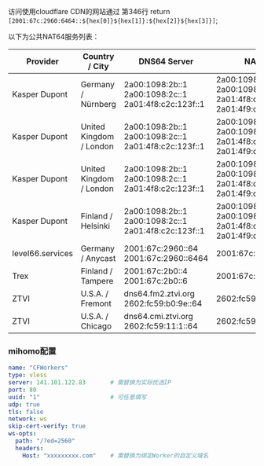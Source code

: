 访问使用cloudflare CDN的网站通过 第346行
return `[2001:67c:2960:6464::${hex[0]}${hex[1]}:${hex[2]}${hex[3]}]`;

以下为公共NAT64服务列表：

| Provider             | Country / City        | DNS64 Server                                                                 | NAT64 Prefix                                                                                                 | DoH | DoT             | Remarks |
|----------------------|-----------------------|-----------------------------------------------------------------------------|-------------------------------------------------------------------------------------------------------------|-----|-----------------|---------|
| Kasper Dupont        | Germany / Nürnberg    | 2a00:1098:2b::1<br>2a00:1098:2c::1<br>2a01:4f8:c2c:123f::1                  | 2a00:1098:2b::/96<br>2a00:1098:2c:1::/96<br>2a01:4f8:c2c:123f:64::/96<br>2a01:4f9:c010:3f02:64::/96         |     | dot.nat64.dk    |         |
| Kasper Dupont        | United Kingdom / London | 2a00:1098:2b::1<br>2a00:1098:2c::1<br>2a01:4f8:c2c:123f::1                  | 2a00:1098:2b::/96<br>2a00:1098:2c:1::/96<br>2a01:4f8:c2c:123f:64::/96<br>2a01:4f9:c010:3f02:64::/96         |     | dot.nat64.dk    |         |
| Kasper Dupont        | United Kingdom / London | 2a00:1098:2b::1<br>2a00:1098:2c::1<br>2a01:4f8:c2c:123f::1                  | 2a00:1098:2b::/96<br>2a00:1098:2c:1::/96<br>2a01:4f8:c2c:123f:64::/96<br>2a01:4f9:c010:3f02:64::/96         |     | dot.nat64.dk    |         |
| Kasper Dupont        | Finland / Helsinki    | 2a00:1098:2b::1<br>2a00:1098:2c::1<br>2a01:4f8:c2c:123f::1                  | 2a00:1098:2b::/96<br>2a00:1098:2c:1::/96<br>2a01:4f8:c2c:123f:64::/96<br>2a01:4f9:c010:3f02:64::/96         |     | dot.nat64.dk    |         |
| level66.services     | Germany / Anycast     | 2001:67c:2960::64<br>2001:67c:2960::6464                                    | 2001:67c:2960:6464::/96                                                                                     |     |                 |         |
| Trex                 | Finland / Tampere     | 2001:67c:2b0::4<br>2001:67c:2b0::6                                          | 2001:67c:2b0:db32:0:1::/96                                                                                  |     |                 |         |
| ZTVI                 | U.S.A. / Fremont      | dns64.fm2.ztvi.org<br>2602:fc59:b0:9e::64                                   | 2602:fc59:b0:64::/96                                                                                        |     |                 |         |
| ZTVI                 | U.S.A. / Chicago      | dns64.cmi.ztvi.org<br>2602:fc59:11:1::64                                    | 2602:fc59:11:64::/96                                                                                        |     |                 |         |


### mihomo配置

```yaml
name: "CFWorkers"
type: vless
server: 141.101.122.83       # 需替换为实际优选IP
port: 80
uuid: "1"                    # 可任意填写
udp: true
tls: false
network: ws
skip-cert-verify: true
ws-opts:
  path: "/?ed=2560"
  headers:
    Host: "xxxxxxxxx.com"    # 需替换为绑定Worker的自定义域名
